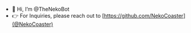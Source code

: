 - 👋 Hi, I’m @TheNekoBot
- 👉 For Inquiries, please reach out to [https://github.com/NekoCoaster](@NekoCoaster)
